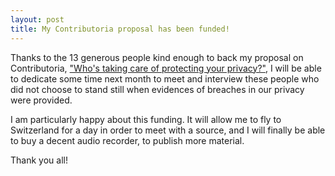 ```yaml
---
layout: post
title: My Contributoria proposal has been funded!
---
```


Thanks to the 13 generous people kind enough to back my proposal on Contributoria, ["Who's taking care of protecting your privacy?"](http://journalism.basilesimon.fr/2014/08/11/contributoria-who-is-taking-care-of-protecting-your-privacy/), I will be able to dedicate some time next month to meet and interview these people who did not choose to stand still when evidences of breaches in our privacy were provided.

I am particularly happy about this funding. It will allow me to fly to Switzerland for a day in order to meet with a source, and I will finally be able to buy a decent audio recorder, to publish more material.

Thank you all!

